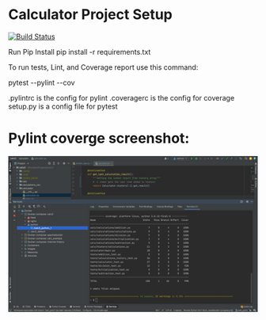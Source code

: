 # Calculator Project Setup
[![Build Status](https://app.travis-ci.com/SRIRAKSHA-SARATHI/calc2.svg?branch=main)](https://app.travis-ci.com/SRIRAKSHA-SARATHI/calc2)

Run Pip Install
pip install -r requirements.txt

To run tests, Lint, and Coverage report use this command:

pytest  --pylint --cov

.pylintrc is the config for pylint
.coveragerc is the config for coverage
setup.py is a config file for pytest
#
# Pylint coverge screenshot:
![img](https://github.com/SRIRAKSHA-SARATHI/calc2/blob/3670e6d6d05e00a4eb976c20781d532f30df7b9a/Screen%20Shot%202021-12-14%20at%2012.33.09%20AM.png)
